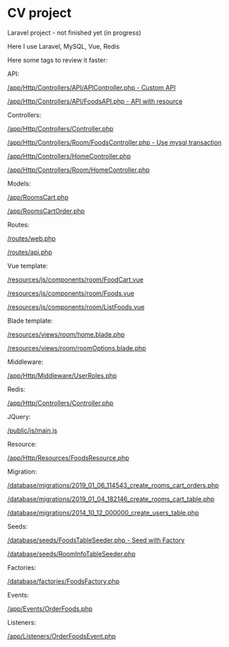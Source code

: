 # CV project
Laravel project - not finished yet (in progress)

Here I use Laravel, MySQL, Vue, Redis

Here some tags to review it faster: 

API:

[/app/Http/Controllers/API/APIController.php - Custom API](/app/Http/Controllers/API/APIController.php)

[/app/Http/Controllers/API/FoodsAPI.php - API with resource](/app/Http/Controllers/API/FoodsAPI.php)


Controllers: 

[/app/Http/Controllers/Controller.php](/app/Http/Controllers/Controller.php)

[/app/Http/Controllers/Room/FoodsController.php - Use mysql transaction](/app/Http/Controllers/Room/FoodsController.php)

[/app/Http/Controllers/HomeController.php](/app/Http/Controllers/HomeController.php)

[/app/Http/Controllers/Room/HomeController.php](/app/Http/Controllers/Room/HomeController.php)

Models: 

[/app/RoomsCart.php](/app/RoomsCart.php)

[/app/RoomsCartOrder.php](/app/RoomsCartOrder.php)

Routes:

[/routes/web.php](/routes/web.php)

[/routes/api.php](/routes/api.php)

Vue template: 

[/resources/js/components/room/FoodCart.vue](/resources/js/components/room/FoodCart.vue)

[/resources/js/components/room/Foods.vue](/resources/js/components/room/Foods.vue)

[/resources/js/components/room/ListFoods.vue](/resources/js/components/room/ListFoods.vue)

Blade template: 

[/resources/views/room/home.blade.php](/resources/views/room/home.blade.php)

[/resources/views/room/roomOptions.blade.php](/resources/views/room/roomOptions.blade.php)

Middleware:

[/app/Http/Middleware/UserRoles.php](/app/Http/Middleware/UserRoles.php)

Redis: 

[/app/Http/Controllers/Controller.php](/app/Http/Controllers/Controller.php)

JQuery:

[/public/js/main.js](/public/js/main.js)

Resource: 

[/app/Http/Resources/FoodsResource.php](/app/Http/Resources/FoodsResource.php)

Migration: 

[/database/migrations/2019_01_06_114543_create_rooms_cart_orders.php](/database/migrations/2019_01_06_114543_create_rooms_cart_orders.php)

[/database/migrations/2019_01_04_182146_create_rooms_cart_table.php](/database/migrations/2019_01_04_182146_create_rooms_cart_table.php)

[/database/migrations/2014_10_12_000000_create_users_table.php](/database/migrations/2014_10_12_000000_create_users_table.php)

Seeds: 

[/database/seeds/FoodsTableSeeder.php - Seed with Factory](/database/seeds/FoodsTableSeeder.php)

[/database/seeds/RoomInfoTableSeeder.php](/database/seeds/RoomInfoTableSeeder.php)

Factories:

[/database/factories/FoodsFactory.php](/database/factories/FoodsFactory.php)

Events: 

[/app/Events/OrderFoods.php](/app/Events/OrderFoods.php)

Listeners: 

[/app/Listeners/OrderFoodsEvent.php](/app/Listeners/OrderFoodsEvent.php)


